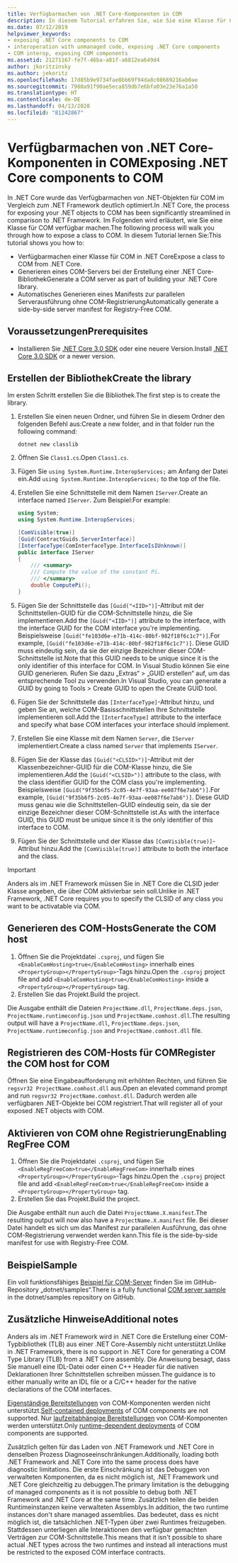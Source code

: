 ```yaml
---
title: Verfügbarmachen von .NET Core-Komponenten in COM
description: In diesem Tutorial erfahren Sie, wie Sie eine Klasse für COM aus .NET Core freigeben. Sie generieren einen COM-Server und ein paralleles Servermanifest für COM ohne Registrierung.
ms.date: 07/12/2019
helpviewer_keywords:
- exposing .NET Core components to COM
- interoperation with unmanaged code, exposing .NET Core components
- COM interop, exposing COM components
ms.assetid: 21271167-fe7f-46ba-a81f-a6812ea649d4
author: jkoritzinsky
ms.author: jekoritz
ms.openlocfilehash: 17d85b9e9734fae0bb69f94da8c08669216ab0ae
ms.sourcegitcommit: 7980a91f90ae5eca859db7e6bfa03e23e76a1a50
ms.translationtype: HT
ms.contentlocale: de-DE
ms.lasthandoff: 04/13/2020
ms.locfileid: "81242867"
---
```

# <a name="exposing-net-core-components-to-com"></a><span data-ttu-id="aa0f8-104">Verfügbarmachen von .NET Core-Komponenten in COM</span><span class="sxs-lookup"><span data-stu-id="aa0f8-104">Exposing .NET Core components to COM</span></span>

<span data-ttu-id="aa0f8-105">In .NET Core wurde das Verfügbarmachen von .NET-Objekten für COM im Vergleich zum .NET Framework deutlich optimiert.</span><span class="sxs-lookup"><span data-stu-id="aa0f8-105">In .NET Core, the process for exposing your .NET objects to COM has been significantly streamlined in comparison to .NET Framework.</span></span> <span data-ttu-id="aa0f8-106">Im Folgenden wird erläutert, wie Sie eine Klasse für COM verfügbar machen.</span><span class="sxs-lookup"><span data-stu-id="aa0f8-106">The following process will walk you through how to expose a class to COM.</span></span> <span data-ttu-id="aa0f8-107">In diesem Tutorial lernen Sie:</span><span class="sxs-lookup"><span data-stu-id="aa0f8-107">This tutorial shows you how to:</span></span>

- <span data-ttu-id="aa0f8-108">Verfügbarmachen einer Klasse für COM in .NET Core</span><span class="sxs-lookup"><span data-stu-id="aa0f8-108">Expose a class to COM from .NET Core.</span></span>
- <span data-ttu-id="aa0f8-109">Generieren eines COM-Servers bei der Erstellung einer .NET Core-Bibliothek</span><span class="sxs-lookup"><span data-stu-id="aa0f8-109">Generate a COM server as part of building your .NET Core library.</span></span>
- <span data-ttu-id="aa0f8-110">Automatisches Generieren eines Manifests zur parallelen Serverausführung ohne COM-Registrierung</span><span class="sxs-lookup"><span data-stu-id="aa0f8-110">Automatically generate a side-by-side server manifest for Registry-Free COM.</span></span>

## <a name="prerequisites"></a><span data-ttu-id="aa0f8-111">Voraussetzungen</span><span class="sxs-lookup"><span data-stu-id="aa0f8-111">Prerequisites</span></span>

- <span data-ttu-id="aa0f8-112">Installieren Sie [.NET Core 3.0 SDK](https://dotnet.microsoft.com/download) oder eine neuere Version.</span><span class="sxs-lookup"><span data-stu-id="aa0f8-112">Install [.NET Core 3.0 SDK](https://dotnet.microsoft.com/download) or a newer version.</span></span>

## <a name="create-the-library"></a><span data-ttu-id="aa0f8-113">Erstellen der Bibliothek</span><span class="sxs-lookup"><span data-stu-id="aa0f8-113">Create the library</span></span>

<span data-ttu-id="aa0f8-114">Im ersten Schritt erstellen Sie die Bibliothek.</span><span class="sxs-lookup"><span data-stu-id="aa0f8-114">The first step is to create the library.</span></span>

1. <span data-ttu-id="aa0f8-115">Erstellen Sie einen neuen Ordner, und führen Sie in diesem Ordner den folgenden Befehl aus:</span><span class="sxs-lookup"><span data-stu-id="aa0f8-115">Create a new folder, and in that folder run the following command:</span></span>

    ```dotnetcli
    dotnet new classlib
    ```

2. <span data-ttu-id="aa0f8-116">Öffnen Sie `Class1.cs`.</span><span class="sxs-lookup"><span data-stu-id="aa0f8-116">Open `Class1.cs`.</span></span>
3. <span data-ttu-id="aa0f8-117">Fügen Sie `using System.Runtime.InteropServices;` am Anfang der Datei ein.</span><span class="sxs-lookup"><span data-stu-id="aa0f8-117">Add `using System.Runtime.InteropServices;` to the top of the file.</span></span>
4. <span data-ttu-id="aa0f8-118">Erstellen Sie eine Schnittstelle mit dem Namen `IServer`.</span><span class="sxs-lookup"><span data-stu-id="aa0f8-118">Create an interface named `IServer`.</span></span> <span data-ttu-id="aa0f8-119">Zum Beispiel:</span><span class="sxs-lookup"><span data-stu-id="aa0f8-119">For example:</span></span>

   ```csharp
   using System;
   using System.Runtime.InteropServices;

   [ComVisible(true)]
   [Guid(ContractGuids.ServerInterface)]
   [InterfaceType(ComInterfaceType.InterfaceIsIUnknown)]
   public interface IServer
   {
       /// <summary>
       /// Compute the value of the constant Pi.
       /// </summary>
       double ComputePi();
   }
   ```

5. <span data-ttu-id="aa0f8-120">Fügen Sie der Schnittstelle das `[Guid("<IID>")]`-Attribut mit der Schnittstellen-GUID für die COM-Schnittstelle hinzu, die Sie implementieren.</span><span class="sxs-lookup"><span data-stu-id="aa0f8-120">Add the `[Guid("<IID>")]` attribute to the interface, with the interface GUID for the COM interface you're implementing.</span></span> <span data-ttu-id="aa0f8-121">Beispielsweise `[Guid("fe103d6e-e71b-414c-80bf-982f18f6c1c7")]`.</span><span class="sxs-lookup"><span data-stu-id="aa0f8-121">For example, `[Guid("fe103d6e-e71b-414c-80bf-982f18f6c1c7")]`.</span></span> <span data-ttu-id="aa0f8-122">Diese GUID muss eindeutig sein, da sie der einzige Bezeichner dieser COM-Schnittstelle ist.</span><span class="sxs-lookup"><span data-stu-id="aa0f8-122">Note that this GUID needs to be unique since it is the only identifier of this interface for COM.</span></span> <span data-ttu-id="aa0f8-123">In Visual Studio können Sie eine GUID generieren. Rufen Sie dazu „Extras“ > „GUID erstellen“ auf, um das entsprechende Tool zu verwenden.</span><span class="sxs-lookup"><span data-stu-id="aa0f8-123">In Visual Studio, you can generate a GUID by going to Tools > Create GUID to open the Create GUID tool.</span></span>
6. <span data-ttu-id="aa0f8-124">Fügen Sie der Schnittstelle das `[InterfaceType]`-Attribut hinzu, und geben Sie an, welche COM-Basisschnittstellen Ihre Schnittstelle implementieren soll.</span><span class="sxs-lookup"><span data-stu-id="aa0f8-124">Add the `[InterfaceType]` attribute to the interface and specify what base COM interfaces your interface should implement.</span></span>
7. <span data-ttu-id="aa0f8-125">Erstellen Sie eine Klasse mit dem Namen `Server`, die `IServer` implementiert.</span><span class="sxs-lookup"><span data-stu-id="aa0f8-125">Create a class named `Server` that implements `IServer`.</span></span>
8. <span data-ttu-id="aa0f8-126">Fügen Sie der Klasse das `[Guid("<CLSID>")]`-Attribut mit der Klassenbezeichner-GUID für die COM-Klasse hinzu, die Sie implementieren.</span><span class="sxs-lookup"><span data-stu-id="aa0f8-126">Add the `[Guid("<CLSID>")]` attribute to the class, with the class identifier GUID for the COM class you're implementing.</span></span> <span data-ttu-id="aa0f8-127">Beispielsweise `[Guid("9f35b6f5-2c05-4e7f-93aa-ee087f6e7ab6")]`.</span><span class="sxs-lookup"><span data-stu-id="aa0f8-127">For example, `[Guid("9f35b6f5-2c05-4e7f-93aa-ee087f6e7ab6")]`.</span></span> <span data-ttu-id="aa0f8-128">Diese GUID muss genau wie die Schnittstellen-GUID eindeutig sein, da sie der einzige Bezeichner dieser COM-Schnittstelle ist.</span><span class="sxs-lookup"><span data-stu-id="aa0f8-128">As with the interface GUID, this GUID must be unique since it is the only identifier of this interface to COM.</span></span>
9. <span data-ttu-id="aa0f8-129">Fügen Sie der Schnittstelle und der Klasse das `[ComVisible(true)]`-Attribut hinzu.</span><span class="sxs-lookup"><span data-stu-id="aa0f8-129">Add the `[ComVisible(true)]` attribute to both the interface and the class.</span></span>

> [!IMPORTANT]
> <span data-ttu-id="aa0f8-130">Anders als im .NET Framework müssen Sie in .NET Core die CLSID jeder Klasse angeben, die über COM aktivierbar sein soll.</span><span class="sxs-lookup"><span data-stu-id="aa0f8-130">Unlike in .NET Framework, .NET Core requires you to specify the CLSID of any class you want to be activatable via COM.</span></span>

## <a name="generate-the-com-host"></a><span data-ttu-id="aa0f8-131">Generieren des COM-Hosts</span><span class="sxs-lookup"><span data-stu-id="aa0f8-131">Generate the COM host</span></span>

1. <span data-ttu-id="aa0f8-132">Öffnen Sie die Projektdatei `.csproj`, und fügen Sie `<EnableComHosting>true</EnableComHosting>` innerhalb eines `<PropertyGroup></PropertyGroup>`-Tags hinzu.</span><span class="sxs-lookup"><span data-stu-id="aa0f8-132">Open the `.csproj` project file and add `<EnableComHosting>true</EnableComHosting>` inside a `<PropertyGroup></PropertyGroup>` tag.</span></span>
2. <span data-ttu-id="aa0f8-133">Erstellen Sie das Projekt.</span><span class="sxs-lookup"><span data-stu-id="aa0f8-133">Build the project.</span></span>

<span data-ttu-id="aa0f8-134">Die Ausgabe enthält die Dateien `ProjectName.dll`, `ProjectName.deps.json`, `ProjectName.runtimeconfig.json` und `ProjectName.comhost.dll`.</span><span class="sxs-lookup"><span data-stu-id="aa0f8-134">The resulting output will have a `ProjectName.dll`, `ProjectName.deps.json`, `ProjectName.runtimeconfig.json` and `ProjectName.comhost.dll` file.</span></span>

## <a name="register-the-com-host-for-com"></a><span data-ttu-id="aa0f8-135">Registrieren des COM-Hosts für COM</span><span class="sxs-lookup"><span data-stu-id="aa0f8-135">Register the COM host for COM</span></span>

<span data-ttu-id="aa0f8-136">Öffnen Sie eine Eingabeaufforderung mit erhöhten Rechten, und führen Sie `regsvr32 ProjectName.comhost.dll` aus.</span><span class="sxs-lookup"><span data-stu-id="aa0f8-136">Open an elevated command prompt and run `regsvr32 ProjectName.comhost.dll`.</span></span> <span data-ttu-id="aa0f8-137">Dadurch werden alle verfügbaren .NET-Objekte bei COM registriert.</span><span class="sxs-lookup"><span data-stu-id="aa0f8-137">That will register all of your exposed .NET objects with COM.</span></span>

## <a name="enabling-regfree-com"></a><span data-ttu-id="aa0f8-138">Aktivieren von COM ohne Registrierung</span><span class="sxs-lookup"><span data-stu-id="aa0f8-138">Enabling RegFree COM</span></span>

1. <span data-ttu-id="aa0f8-139">Öffnen Sie die Projektdatei `.csproj`, und fügen Sie `<EnableRegFreeCom>true</EnableRegFreeCom>` innerhalb eines `<PropertyGroup></PropertyGroup>`-Tags hinzu.</span><span class="sxs-lookup"><span data-stu-id="aa0f8-139">Open the `.csproj` project file and add `<EnableRegFreeCom>true</EnableRegFreeCom>` inside a `<PropertyGroup></PropertyGroup>` tag.</span></span>
2. <span data-ttu-id="aa0f8-140">Erstellen Sie das Projekt.</span><span class="sxs-lookup"><span data-stu-id="aa0f8-140">Build the project.</span></span>

<span data-ttu-id="aa0f8-141">Die Ausgabe enthält nun auch die Datei `ProjectName.X.manifest`.</span><span class="sxs-lookup"><span data-stu-id="aa0f8-141">The resulting output will now also have a `ProjectName.X.manifest` file.</span></span> <span data-ttu-id="aa0f8-142">Bei dieser Datei handelt es sich um das Manifest zur parallelen Ausführung, das ohne COM-Registrierung verwendet werden kann.</span><span class="sxs-lookup"><span data-stu-id="aa0f8-142">This file is the side-by-side manifest for use with Registry-Free COM.</span></span>

## <a name="sample"></a><span data-ttu-id="aa0f8-143">Beispiel</span><span class="sxs-lookup"><span data-stu-id="aa0f8-143">Sample</span></span>

<span data-ttu-id="aa0f8-144">Ein voll funktionsfähiges [Beispiel für COM-Server](https://github.com/dotnet/samples/tree/master/core/extensions/COMServerDemo) finden Sie im GitHub-Repository „dotnet/samples“.</span><span class="sxs-lookup"><span data-stu-id="aa0f8-144">There is a fully functional [COM server sample](https://github.com/dotnet/samples/tree/master/core/extensions/COMServerDemo) in the dotnet/samples repository on GitHub.</span></span>

## <a name="additional-notes"></a><span data-ttu-id="aa0f8-145">Zusätzliche Hinweise</span><span class="sxs-lookup"><span data-stu-id="aa0f8-145">Additional notes</span></span>

<span data-ttu-id="aa0f8-146">Anders als im .NET Framework wird in .NET Core die Erstellung einer COM-Typbibliothek (TLB) aus einer .NET Core-Assembly nicht unterstützt.</span><span class="sxs-lookup"><span data-stu-id="aa0f8-146">Unlike in .NET Framework, there is no support in .NET Core for generating a COM Type Library (TLB) from a .NET Core assembly.</span></span> <span data-ttu-id="aa0f8-147">Die Anweisung besagt, dass Sie manuell eine IDL-Datei oder einen C++ Header für die nativen Deklarationen Ihrer Schnittstellen schreiben müssen.</span><span class="sxs-lookup"><span data-stu-id="aa0f8-147">The guidance is to either manually write an IDL file or a C/C++ header for the native declarations of the COM interfaces.</span></span>

<span data-ttu-id="aa0f8-148">[Eigenständige Bereitstellungen](../deploying/index.md#publish-self-contained) von COM-Komponenten werden nicht unterstützt.</span><span class="sxs-lookup"><span data-stu-id="aa0f8-148">[Self-contained deployments](../deploying/index.md#publish-self-contained) of COM components are not supported.</span></span> <span data-ttu-id="aa0f8-149">Nur [laufzeitabhängige Bereitstellungen](../deploying/index.md#publish-runtime-dependent) von COM-Komponenten werden unterstützt.</span><span class="sxs-lookup"><span data-stu-id="aa0f8-149">Only [runtime-dependent deployments](../deploying/index.md#publish-runtime-dependent) of COM components are supported.</span></span>

<span data-ttu-id="aa0f8-150">Zusätzlich gelten für das Laden von .NET Framework und .NET Core in denselben Prozess Diagnoseeinschränkungen.</span><span class="sxs-lookup"><span data-stu-id="aa0f8-150">Additionally, loading both .NET Framework and .NET Core into the same process does have diagnostic limitations.</span></span> <span data-ttu-id="aa0f8-151">Die erste Einschränkung ist das Debuggen von verwalteten Komponenten, da es nicht möglich ist, .NET Framework und .NET Core gleichzeitig zu debuggen.</span><span class="sxs-lookup"><span data-stu-id="aa0f8-151">The primary limitation is the debugging of managed components as it is not possible to debug both .NET Framework and .NET Core at the same time.</span></span> <span data-ttu-id="aa0f8-152">Zusätzlich teilen die beiden Runtimeinstanzen keine verwalteten Assemblys.</span><span class="sxs-lookup"><span data-stu-id="aa0f8-152">In addition, the two runtime instances don't share managed assemblies.</span></span> <span data-ttu-id="aa0f8-153">Das bedeutet, dass es nicht möglich ist, die tatsächlichen .NET-Typen über zwei Runtimes freizugeben. Stattdessen unterliegen alle Interaktionen den verfügbar gemachten Verträgen zur COM-Schnittstelle.</span><span class="sxs-lookup"><span data-stu-id="aa0f8-153">This means that it isn't possible to share actual .NET types across the two runtimes and instead all interactions must be restricted to the exposed COM interface contracts.</span></span>
